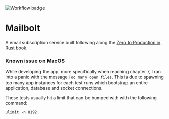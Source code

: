 ![Workflow badge](https://github.com/brunojppb/mailbolt/actions/workflows/ci.yml/badge.svg?branch=main)

# Mailbolt

A email subscription service built following along the [Zero to Production in Rust](https://www.zero2prod.com/index.html?country=Austria&discount_code=VAT20) book.

### Known issue on MacOS

While developing the app, more specifically when reaching chapter 7, I ran into a panic
with the message `Too many open files`. This is due to spawning too many app instances
for each test runs which bootstrap an entire application, database and socket connections.

These tests usually hit a limit that can be bumped with with the following command:

```shell
ulimit -n 8192
```
